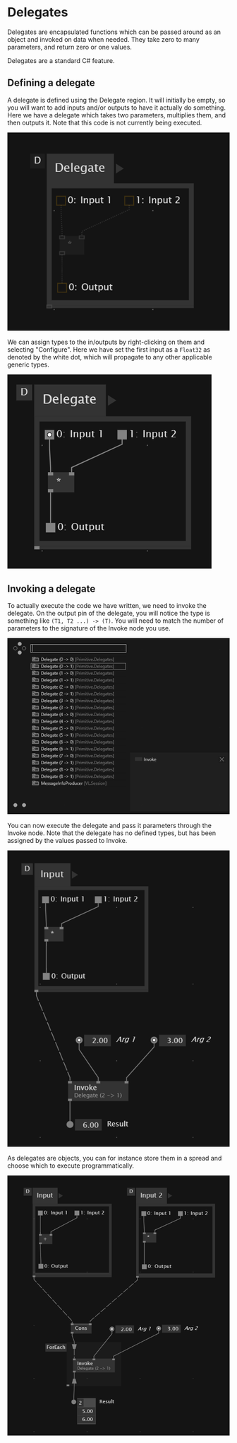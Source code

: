 # Delegates
Delegates are encapsulated functions which can be passed around as an object and invoked on data when needed. They take zero to many parameters, and return zero or one values.

Delegates are a standard C# feature.

## Defining a delegate
A delegate is defined using the Delegate region. It will initially be empty, so you will want to add inputs and/or outputs to have it actually do something. Here we have a delegate which takes two parameters, multiplies them, and then outputs it. Note that this code is not currently being executed.

![A Delegate](/images/language/delegates_delegate.png)

We can assign types to the in/outputs by right-clicking on them and selecting "Configure". Here we have set the first input as a `Float32` as denoted by the white dot, which will propagate to any other applicable generic types.

![A Delegate with type assigned](/images/language/delegates_delegate_typed.png)

## Invoking a delegate
To actually execute the code we have written, we need to invoke the delegate. On the output pin of the delegate, you will notice the type is something like `(T1, T2 ...) -> (T)`. You will need to match the number of parameters to the signature of the Invoke node you use.

![Different variants of the Invoke node](/images/language/delegates_invoke_variants.png)

You can now execute the delegate and pass it parameters through the Invoke node. Note that the delegate has no defined types, but has been assigned by the values passed to Invoke.

![Using the Invoke node](/images/language/delegates_invoke.png)

As delegates are objects, you can for instance store them in a spread and choose which to execute programmatically.

![Delegates stored in a spread](/images/language/delegates_spread.png)
